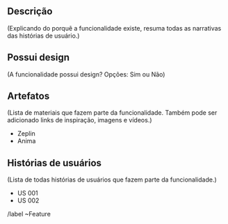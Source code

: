 ## Descrição
(Explicando do porquê a funcionalidade existe, resuma todas as narrativas das histórias de usuário.)

## Possui design
(A funcionalidade possui design? Opções: Sim ou Não)

## Artefatos
(Lista de materiais que fazem parte da funcionalidade. Também pode ser adicionado links de inspiração, imagens e vídeos.)

 - Zeplin
 - Anima

## Histórias de usuários
(Lista de todas histórias de usuários que fazem parte da funcionalidade.)

 - US 001
 - US 002

/label ~Feature